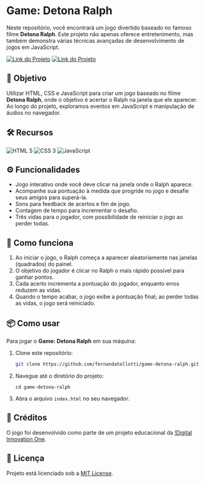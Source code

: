 # Game: Detona Ralph 

Neste repositório, você encontrará um jogo divertido baseado no famoso filme **Detona Ralph**. Este projeto não apenas oferece entretenimento, mas também demonstra várias técnicas avançadas de desenvolvimento de jogos em JavaScript.

[![Link do Projeto](https://img.shields.io/badge/▶-000?style=for-the-badge&logo=movie&logoColor=E94D5F)](https://game-js-detona-ralph.netlify.app/)
[![Link do Projeto](https://img.shields.io/badge/Acesse%20o%20Projeto-E94D5F?style=for-the-badge)](https://game-js-detona-ralph.netlify.app/)

## 🎯 Objetivo
Utilizar HTML, CSS e JavaScript para criar um jogo baseado no filme **Detona Ralph**, onde o objetivo é acertar o Ralph na janela que ele aparecer. Ao longo do projeto, exploramos eventos em JavaScript e manipulação de áudios no navegador.

## 🛠️ Recursos
![HTML 5](https://img.shields.io/badge/HTML5-333333?style=for-the-badge&logo=html5)
![CSS 3](https://img.shields.io/badge/CSS3-333333?style=for-the-badge&logo=css3&logoColor=1572B6)
![JavaScript](https://img.shields.io/badge/JavaScript-333333?style=for-the-badge&logo=javascript)

## ⚙️ Funcionalidades 
- Jogo interativo onde você deve clicar na janela onde o Ralph aparece.
- Acompanhe sua pontuação à medida que progride no jogo e desafie seus amigos para superá-la.
- Sons para feedback de acertos e fim de jogo.
- Contagem de tempo para incrementar o desafio.
- Três vidas para o jogador, com possibilidade de reiniciar o jogo ao perder todas.

## 📝 Como funciona
1. Ao iniciar o jogo, o Ralph começa a aparecer aleatoriamente nas janelas (quadrados) do painel.
2. O objetivo do jogador é clicar no Ralph o mais rápido possível para ganhar pontos.
3. Cada acerto incrementa a pontuação do jogador, enquanto erros reduzem as vidas.
4. Quando o tempo acabar, o jogo exibe a pontuação final; ao perder todas as vidas, o jogo será reiniciado.

## 📦 Como usar
Para jogar o **Game: Detona Ralph** em sua máquina:
1. Clone este repositório:
   ```bash
   git clone https://github.com/fernandatollotti/game-detona-ralph.git
   
2. Navegue até o diretório do projeto:
   ```
   cd game-detona-ralph
   
3. Abra o arquivo `index.html` no seu navegador.

## 🌟 Créditos
O jogo foi desenvolvido como parte de um projeto educacional da [!Digital Innovation One](https://web.dio.me/).

## 📜 Licença
Projeto está licenciado sob a [MIT License](https://github.com/fernandatollotti/game-detona-ralph?tab=MIT-1-ov-file).
